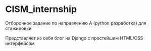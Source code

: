 # CISM_internship

Отборочное задание по направлению А (python разработка) для стажировки

Представляет из себя блог на Django с простейшим HTML/CSS интерфейсом

